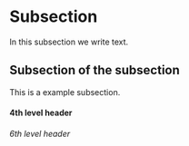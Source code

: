 Subsection
=============
In this subsection we write text.

Subsection  of the subsection
---------------------------------

This is a example subsection.

#### 4th level header

###### 6th level header